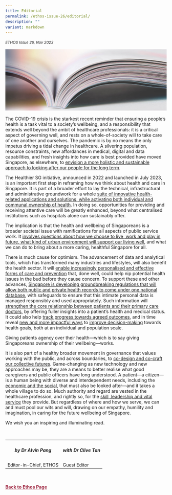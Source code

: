 ```yaml
---
title: Editorial
permalink: /ethos-issue-26/editorial/
description: ""
variant: markdown
---
```

<style>


	
.back a
{
	color: #9f2943;
	font-weight: bold;
}

#banner img
{
	width:100%;
}
	
.author
{
border-bottom: 1px solid black;
margin-top:40px;
padding-bottom:30px;
border-top: 1px solid black;	

}	
	
table tr td
{
	border: none;
}
	
	
	
</style>
<em><small>ETHOS Issue 26, Nov 2023</small></em>
<div class="background-image">
<img src="/images/Landing_Banner_Images/knowledge_editorial_banner_01.jpg">
</div>


<p>The COVID-19 crisis is the starkest recent reminder that ensuring a people’s health is a task vital to a society’s wellbeing, and a responsibility that extends well beyond the ambit of healthcare professionals: it is a critical aspect of governing well, and rests on a whole-of-society will to take care of one another and ourselves. The pandemic is by no means the only impetus driving a tidal change in healthcare. A silvering population, resource constraints, new affordances in medical, digital and data capabilities, and fresh insights into how care is best provided have moved Singapore, as elsewhere, to <a href="/ethos-issue-26/the-next-bound-of-health-and-healthcare/">envision a more holistic and sustainable approach to looking after our people for the long term</a>. </p>

<p>The Healthier SG initiative, announced in 2022 and launched in July 2023, is an important first step in reframing how we think about health and care in Singapore. It is part of a broader effort to lay the technical, infrastructural and administrative groundwork for a whole <a href="/ethos-issue-26/creating-the-future-of-healthcare/">suite of innovative health-related applications and solutions,  while activating both individual and communal ownership of health</a>. In doing so, opportunities for providing and receiving attentive care will be greatly enhanced, beyond what centralised institutions such as hospitals alone can sustainably offer.
</p>

<p>The implication is that the health and wellbeing of Singaporeans is a broader societal issue with ramifications for all aspects of public service work. It <a href="/ethos-issue-26/designing-a-healthier-city/">involves questions about how we choose to live, work and play in future, what kind of urban environment will support our living well</a>, and what we can do to bring about a more caring, healthful Singapore for all.</p>

<p>There is much cause for optimism. The advancement of data and analytical tools, which has transformed many industries and lifestyles, will also benefit the health sector. It will <a href="/ethos-issue-26/getting-ready-for-precision-public-health/">enable increasingly personalised and effective forms of care and prevention</a> that, done well, could help nip potential health issues in the bud before they cause concern. To support these and other advances, <a href="/ethos-issue-26/realising-the-promise-of-health-information/">Singapore is developing groundbreaking regulations that will allow both public and private health records to come under one national database</a>, with safeguards to ensure that this intimate personal data is managed responsibly and used appropriately. Such information will <a href="/ethos-issue-26/humanising-the-future-of-care/">strengthen the core relationship between patients and their primary care doctors</a>, by offering fuller insights into a patient’s health and medical status. It could also help <a href="/ethos-issue-26/keeping-it-real/">track progress towards agreed outcomes</a>, and in time reveal <a href="/ethos-issue-26/creating-the-future-of-healthcare/">new and more impactful ways</a> to <a href="/ethos-issue-26/encouraging-healthier-choices-helping-people-take-better-care-of-themselves/">improve decision-making</a> towards health goals, both at an individual and population scale. </p>

<p>Giving patients agency over their health—which is to say giving Singaporeans ownership of their wellbeing—works. </p>


<p>It is also part of a healthy broader movement in governance that values working with the public, and across boundaries, to <a href="/ethos-issue-26/building-an-age-inclusive-healthcare-system-in-singapore/">co-design and co-craft our collective futures</a>. Game-changing as new technology and new approaches may be, they are a means to better realise what good caregivers and public officers have long understood. A patient—a citizen—is a human being with diverse and interdependent needs, including the <a href="/ethos-issue-26/health-is-social-the-future-of-care-in-singapore/">economic and the social</a>, that must also be looked after—and it takes a whole village to do so. Much authority and regard are vested in the healthcare profession, and rightly so, for the <a href="/ethos-issue-26/nurturing-leaders-for-the-future-healthcare/">skill, leadership and vital service</a> they provide. But regardless of where and how we serve, we can and must pool our wits and will, drawing on our empathy, humility and imagination, in caring for the future wellbeing of Singapore.</p>

<p>We wish you an inspiring and illuminating read. </p>


<br>

<table>
<tbody><tr>

	
<th>	
<h5>by <b>Dr Alvin Pang </b></h5></th>	

<th>	
<h5>with <b>Dr Clive Tan</b></h5>
</th>		
	

</tr>	
	
<tr>	
<td>	
Editor-in-Chief, ETHOS
</td>

<td>	
Guest Editor	
</td>
	
</tr>



</tbody></table>	

	
<br>
<br>	
<div class="back">
<a href="/ethos/">Back to Ethos Page</a>	
</div>